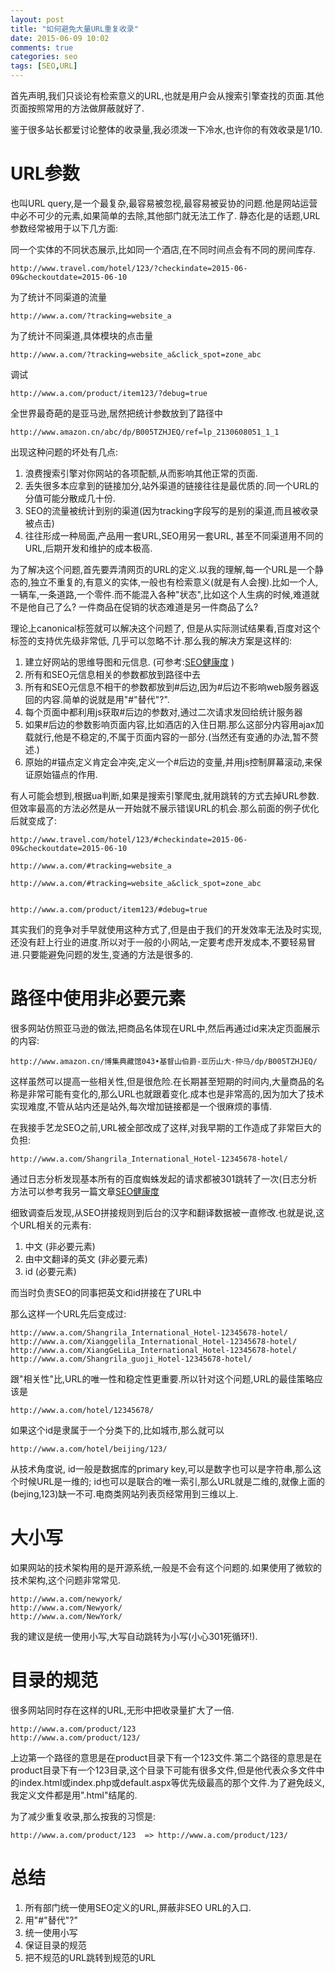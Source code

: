 ```yaml
---
layout: post
title: "如何避免大量URL重复收录"
date: 2015-06-09 10:02
comments: true
categories: seo
tags: [SEO,URL]
---
```


首先声明,我们只谈论有检索意义的URL,也就是用户会从搜索引擎查找的页面.其他页面按照常用的方法做屏蔽就好了.

鉴于很多站长都爱讨论整体的收录量,我必须泼一下冷水,也许你的有效收录是1/10.

URL参数
===========

也叫URL query,是一个最复杂,最容易被忽视,最容易被妥协的问题.他是网站运营中必不可少的元素,如果简单的去除,其他部门就无法工作了.
静态化是的话题,URL参数经常被用于以下几方面:

同一个实体的不同状态展示,比如同一个酒店,在不同时间点会有不同的房间库存.

```
http://www.travel.com/hotel/123/?checkindate=2015-06-09&checkoutdate=2015-06-10
```

为了统计不同渠道的流量

```
http://www.a.com/?tracking=website_a
```

为了统计不同渠道,具体模块的点击量

```
http://www.a.com/?tracking=website_a&click_spot=zone_abc
```

调试

```
http://www.a.com/product/item123/?debug=true
```

全世界最奇葩的是亚马逊,居然把统计参数放到了路径中

```
http://www.amazon.cn/abc/dp/B005TZHJEQ/ref=lp_2130608051_1_1
```

出现这种问题的坏处有几点:

1. 浪费搜索引擎对你网站的各项配额,从而影响其他正常的页面.
1. 丢失很多本应拿到的链接加分,站外渠道的链接往往是最优质的.同一个URL的分值可能分散成几十份.
1. SEO的流量被统计到别的渠道(因为tracking字段写的是别的渠道,而且被收录被点击)
1. 往往形成一种局面,产品用一套URL,SEO用另一套URL, 甚至不同渠道用不同的URL,后期开发和维护的成本极高.

为了解决这个问题,首先要弄清网页的URL的定义.以我的理解,每一个URL是一个静态的,独立不重复的,有意义的实体,一般也有检索意义(就是有人会搜).比如一个人,一辆车,一条道路,一个零件.而不能混入各种"状态",比如这个人生病的时候,难道就不是他自己了么? 一件商品在促销的状态难道是另一件商品了么?

理论上canonical标签就可以解决这个问题了, 但是从实际测试结果看,百度对这个标签的支持优先级非常低, 几乎可以忽略不计.那么我的解决方案是这样的:

1. 建立好网站的思维导图和元信息. (可参考:[SEO健康度](/seo-specs/) )
1. 所有和SEO元信息相关的参数都放到路径中去
1. 所有和SEO元信息不相干的参数都放到#后边,因为#后边不影响web服务器返回的内容.简单的说就是用"#"替代"?".
1. 每个页面中都利用js获取#后边的参数对,通过二次请求发回给统计服务器
1. 如果#后边的参数影响页面内容,比如酒店的入住日期.那么这部分内容用ajax加载就行,他是不稳定的,不属于页面内容的一部分.(当然还有变通的办法,暂不赘述.)
1. 原始的#锚点定义肯定会冲突,定义一个#后边的变量,并用js控制屏幕滚动,来保证原始锚点的作用.

有人可能会想到,根据ua判断,如果是搜索引擎爬虫,就用跳转的方式去掉URL参数.但效率最高的方法必然是从一开始就不展示错误URL的机会.那么前面的例子优化后就变成了:

```
http://www.travel.com/hotel/123/#checkindate=2015-06-09&checkoutdate=2015-06-10
```

```
http://www.a.com/#tracking=website_a
```

```
http://www.a.com/#tracking=website_a&click_spot=zone_abc
```

```http://www.amazon.cn/abc/dp/B005TZHJEQ/#ref=lp_2130608051_1_1
```

```
http://www.a.com/product/item123/#debug=true
```

其实我们的竞争对手早就使用这种方式了,但是由于我们的开发效率无法及时实现,还没有赶上行业的进度.所以对于一般的小网站,一定要考虑开发成本,不要轻易冒进.只要能避免问题的发生,变通的方法是很多的.

路径中使用非必要元素
===============

很多网站仿照亚马逊的做法,把商品名体现在URL中,然后再通过id来决定页面展示的内容:

```
http://www.amazon.cn/博集典藏馆043•基督山伯爵-亚历山大·仲马/dp/B005TZHJEQ/
```

这样虽然可以提高一些相关性,但是很危险.在长期甚至短期的时间内,大量商品的名称是非常可能有变化的,那么URL也就跟着变化.成本也是非常高的,因为加大了技术实现难度,不管从站内还是站外,每次增加链接都是一个很麻烦的事情.

在我接手艺龙SEO之前,URL被全部改成了这样,对我早期的工作造成了非常巨大的负担:

```
http://www.a.com/Shangrila_International_Hotel-12345678-hotel/
```

通过日志分析发现基本所有的百度蜘蛛发起的请求都被301跳转了一次(日志分析方法可以参考我另一篇文章[SEO健康度](/seo-specs/)

细致调查后发现,从SEO拼接规则到后台的汉字和翻译数据被一直修改.也就是说,这个URL相关的元素有:

1. 中文 (非必要元素)
1. 由中文翻译的英文 (非必要元素)
1. id (必要元素)

而当时负责SEO的同事把英文和id拼接在了URL中

那么这样一个URL先后变成过:

```
http://www.a.com/Shangrila_International_Hotel-12345678-hotel/
http://www.a.com/Xianggelila_International_Hotel-12345678-hotel/
http://www.a.com/XiangGeLiLa_International_Hotel-12345678-hotel/
http://www.a.com/Shangrila_guoji_Hotel-12345678-hotel/
```

跟"相关性"比,URL的唯一性和稳定性更重要.所以针对这个问题,URL的最佳策略应该是

```
http://www.a.com/hotel/12345678/
```

如果这个id是隶属于一个分类下的,比如城市,那么就可以

```
http://www.a.com/hotel/beijing/123/
```

从技术角度说, id一般是数据库的primary key,可以是数字也可以是字符串,那么这个时候URL是一维的; id也可以是联合的唯一索引,那么URL就是二维的,就像上面的(bejing,123)缺一不可.电商类网站列表页经常用到三维以上.

大小写
============

如果网站的技术架构用的是开源系统,一般是不会有这个问题的.如果使用了微软的技术架构,这个问题非常常见.

```
http://www.a.com/newyork/
http://www.a.com/Newyork/
http://www.a.com/NewYork/
```

我的建议是统一使用小写,大写自动跳转为小写(小心301死循环!).

目录的规范
===========

很多网站同时存在这样的URL,无形中把收录量扩大了一倍.

```
http://www.a.com/product/123
http://www.a.com/product/123/
```

上边第一个路径的意思是在product目录下有一个123文件.第二个路径的意思是在product目录下有一个123目录,这个目录下可能有很多文件,但是他代表众多文件中的index.html或index.php或default.aspx等优先级最高的那个文件.为了避免歧义,我定义文件都是用".html"结尾的.

为了减少重复收录,那么按我的习惯是:

```
http://www.a.com/product/123  => http://www.a.com/product/123/
```

总结
============

1. 所有部门统一使用SEO定义的URL,屏蔽非SEO URL的入口.
1. 用"#"替代"?"
1. 统一使用小写
1. 保证目录的规范
1. 把不规范的URL跳转到规范的URL
